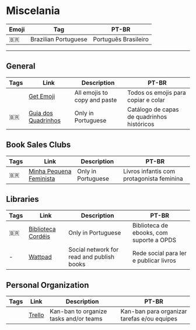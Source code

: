 # Miscelania

| Emoji | Tag                  | PT-BR                |
| ----- | -------------------- | -------------------- |
| 🇧🇷  | Brazilian Portuguese | Português Brasileiro |

---

## General

| Tags | Link                                                    | Description                  | PT-BR                                      |
| ---- | ------------------------------------------------------- | ---------------------------- | ------------------------------------------ |
|      | [Get Emoji](https://getemoji.com)                       | All emojis to copy and paste | Todos os emojis para copiar e colar        |
| 🇧🇷 | [Guia dos Quadrinhos](http://www.guiadosquadrinhos.com) | Only in Portuguese           | Catálogo de capas de quadrinhos históricos |

## Book Sales Clubs

| Tags | Link                                                             | Description        | PT-BR                                     |
| ---- | ---------------------------------------------------------------- | ------------------ | ----------------------------------------- |
| 🇧🇷 | [Minha Pequena Feminista](https://minhapequenafeminista.com.br/) | Only in Portuguese | Livros infantis com protagonista feminina |

## Libraries

| Tags | Link                                            | Description                               | PT-BR                                    |
| ---- | ----------------------------------------------- | ----------------------------------------- | ---------------------------------------- |
| 🇧🇷 | [Biblioteca Cordéis](http://livros.cordeis.com) | Only in Portuguese                        | Biblioteca de ebooks, com suporte a OPDS |
| -    | [Wattpad](https://www.wattpad.com/home)         | Social network for read and publish books | Rede social para ler e publicar livros   |

## Personal Organization

| Tags | Link                         | Description                            | PT-BR                                       |
| ---- | ---------------------------- | -------------------------------------- | ------------------------------------------- |
|      | [Trello](https://trello.com) | Kan-ban to organize tasks and/or teams | Kan-ban para organizar tarefas e/ou equipes |
